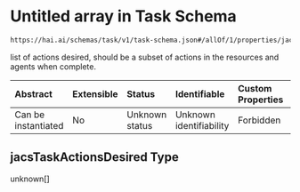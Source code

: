 # Untitled array in Task Schema

```txt
https://hai.ai/schemas/task/v1/task-schema.json#/allOf/1/properties/jacsTaskActionsDesired
```

list of actions desired, should be a subset of actions in the resources and agents when complete.

| Abstract            | Extensible | Status         | Identifiable            | Custom Properties | Additional Properties | Access Restrictions | Defined In                                                                          |
| :------------------ | :--------- | :------------- | :---------------------- | :---------------- | :-------------------- | :------------------ | :---------------------------------------------------------------------------------- |
| Can be instantiated | No         | Unknown status | Unknown identifiability | Forbidden         | Allowed               | none                | [task.schema.json\*](../../schemas/task/v1/task.schema.json "open original schema") |

## jacsTaskActionsDesired Type

unknown\[]
